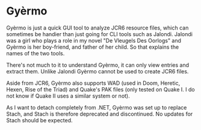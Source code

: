 # Gyèrmo

Gyèrmo is just a quick GUI tool to analyze JCR6 resource files, which can sometimes be handier than just going for CLI tools such as Jalondi.
Jalondi was a girl who plays a role in my novel "De Vleugels Des Oorlogs" and Gyèrmo is her boy-friend, and father of her child. So that explains the names of the two tools.

There's not much to it to understand Gyèrmo, it can only view entries and extract them. Unlike Jalondi Gyèrmo cannot be used to create JCR6 files.

Aside from JCR6, Gyèrmo also supports WAD (used in Doom, Heretic, Hexen, Rise of the Triad) and Quake's PAK files (only tested on Quake I. I do not know if Quake II uses a similar system or not).

As I want to detach completely from .NET, Gyèrmo was set up to replace Stach, and Stach is therefore deprecated and discontinued. No updates for Stach should be expected.
